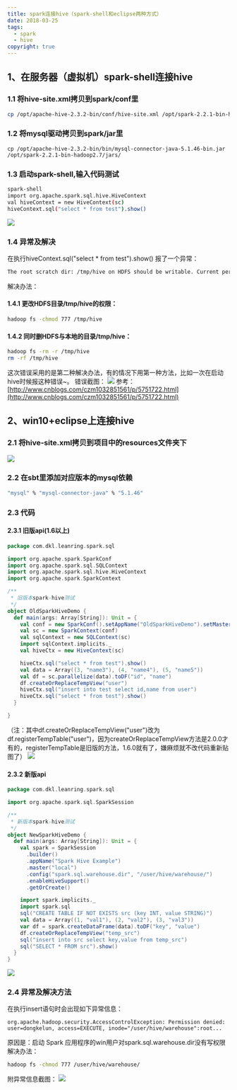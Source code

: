```yaml
---
title: spark连接hive（spark-shell和eclipse两种方式）
date: 2018-03-25
tags:
  - spark
  - hive
copyright: true
---
```

## 1、在服务器（虚拟机）spark-shell连接hive
### 1.1 将hive-site.xml拷贝到spark/conf里
```bash
cp /opt/apache-hive-2.3.2-bin/conf/hive-site.xml /opt/spark-2.2.1-bin-hadoop2.7/conf/
```
### 1.2 将mysql驱动拷贝到spark/jar里
```
cp /opt/apache-hive-2.3.2-bin/bin/mysql-connector-java-5.1.46-bin.jar /opt/spark-2.2.1-bin-hadoop2.7/jars/
```
### 1.3 启动spark-shell,输入代码测试
```bash
spark-shell
import org.apache.spark.sql.hive.HiveContext
val hiveContext = new HiveContext(sc)
hiveContext.sql("select * from test").show()
```
<!-- more -->
![](http://wx1.sinaimg.cn/large/e44344dcly1fppeb3vf40j20ul0drdgo.jpg)

### 1.4 异常及解决
在执行hiveContext.sql("select * from test").show() 报了一个异常：
```bash
The root scratch dir: /tmp/hive on HDFS should be writable. Current permissions are: rwxr-xr-x;
```
解决办法：
#### 1.4.1 更改HDFS目录/tmp/hive的权限：
```bash
hadoop fs -chmod 777 /tmp/hive
```
#### 1.4.2 同时删HDFS与本地的目录/tmp/hive：
```bash
hadoop fs -rm -r /tmp/hive 
rm -rf /tmp/hive
```
这次错误采用的是第二种解决办法，有的情况下用第一种方法，比如一次在启动hive时候报这种错误~。
错误截图：
![](http://wx3.sinaimg.cn/large/e44344dcly1fppeb4oknzj216f0iitbo.jpg)
参考：[http://www.cnblogs.com/czm1032851561/p/5751722.html](http://www.cnblogs.com/czm1032851561/p/5751722.html)
## 2、win10+eclipse上连接hive
### 2.1 将hive-site.xml拷贝到项目中的resources文件夹下
![](http://wx2.sinaimg.cn/large/e44344dcly1fppeb5e8z6j20a402xt8k.jpg)
### 2.2 在sbt里添加对应版本的mysql依赖
```bash
"mysql" % "mysql-connector-java" % "5.1.46"
```
### 2.3 代码
#### 2.3.1 旧版api(1.6以上)

```scala
package com.dkl.leanring.spark.sql

import org.apache.spark.SparkConf
import org.apache.spark.sql.SQLContext
import org.apache.spark.sql.hive.HiveContext
import org.apache.spark.SparkContext

/**
 * 旧版本spark-hive测试
 */
object OldSparkHiveDemo {
  def main(args: Array[String]): Unit = {
    val conf = new SparkConf().setAppName("OldSparkHiveDemo").setMaster("local")
    val sc = new SparkContext(conf)
    val sqlContext = new SQLContext(sc)
    import sqlContext.implicits._
    val hiveCtx = new HiveContext(sc)

    hiveCtx.sql("select * from test").show()
    val data = Array((3, "name3"), (4, "name4"), (5, "name5"))
    val df = sc.parallelize(data).toDF("id", "name")
    df.createOrReplaceTempView("user")
    hiveCtx.sql("insert into test select id,name from user")
    hiveCtx.sql("select * from test").show()
  }

}
```
（注：其中df.createOrReplaceTempView("user")改为df.registerTempTable("user")，因为createOrReplaceTempView方法是2.0.0才有的，registerTempTable是旧版的方法，1.6.0就有了，嫌麻烦就不改代码重新贴图了）
![](http://wx3.sinaimg.cn/large/e44344dcly1fppeb5rn46j21190p1whd.jpg)
#### 2.3.2 新版api
```scala
package com.dkl.leanring.spark.sql

import org.apache.spark.sql.SparkSession

/**
 * 新版本spark-hive测试
 */
object NewSparkHiveDemo {
  def main(args: Array[String]): Unit = {
    val spark = SparkSession
      .builder()
      .appName("Spark Hive Example")
      .master("local")
      .config("spark.sql.warehouse.dir", "/user/hive/warehouse/")
      .enableHiveSupport()
      .getOrCreate()

    import spark.implicits._
    import spark.sql
    sql("CREATE TABLE IF NOT EXISTS src (key INT, value STRING)")
    val data = Array((1, "val1"), (2, "val2"), (3, "val3"))
    var df = spark.createDataFrame(data).toDF("key", "value")
    df.createOrReplaceTempView("temp_src")
    sql("insert into src select key,value from temp_src")
    sql("SELECT * FROM src").show()
  }
}
```
![](http://wx4.sinaimg.cn/large/e44344dcly1fppeb6c7x3j21200oo776.jpg)
### 2.4 异常及解决方法
在执行insert语句时会出现如下异常信息：
```
org.apache.hadoop.security.AccessControlException: Permission denied: user=dongkelun, access=EXECUTE, inode="/user/hive/warehouse":root...
```
原因是：启动 Spark 应用程序的win用户对spark.sql.warehouse.dir没有写权限
解决办法：
```bash
hadoop fs -chmod 777 /user/hive/warehouse/
```
附异常信息截图：
![](http://wx4.sinaimg.cn/large/e44344dcly1fppeb6ve59j218o0n043y.jpg)
